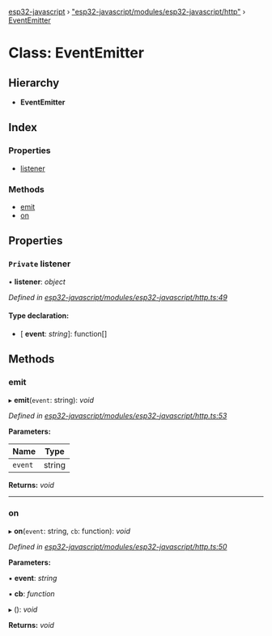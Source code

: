 [esp32-javascript](../README.md) › ["esp32-javascript/modules/esp32-javascript/http"](../modules/_esp32_javascript_modules_esp32_javascript_http_.md) › [EventEmitter](_esp32_javascript_modules_esp32_javascript_http_.eventemitter.md)

# Class: EventEmitter

## Hierarchy

* **EventEmitter**

## Index

### Properties

* [listener](_esp32_javascript_modules_esp32_javascript_http_.eventemitter.md#private-listener)

### Methods

* [emit](_esp32_javascript_modules_esp32_javascript_http_.eventemitter.md#emit)
* [on](_esp32_javascript_modules_esp32_javascript_http_.eventemitter.md#on)

## Properties

### `Private` listener

• **listener**: *object*

*Defined in [esp32-javascript/modules/esp32-javascript/http.ts:49](https://github.com/marcelkottmann/esp32-javascript/blob/e6e5921/components/esp32-javascript/modules/esp32-javascript/http.ts#L49)*

#### Type declaration:

* \[ **event**: *string*\]: function[]

## Methods

###  emit

▸ **emit**(`event`: string): *void*

*Defined in [esp32-javascript/modules/esp32-javascript/http.ts:53](https://github.com/marcelkottmann/esp32-javascript/blob/e6e5921/components/esp32-javascript/modules/esp32-javascript/http.ts#L53)*

**Parameters:**

Name | Type |
------ | ------ |
`event` | string |

**Returns:** *void*

___

###  on

▸ **on**(`event`: string, `cb`: function): *void*

*Defined in [esp32-javascript/modules/esp32-javascript/http.ts:50](https://github.com/marcelkottmann/esp32-javascript/blob/e6e5921/components/esp32-javascript/modules/esp32-javascript/http.ts#L50)*

**Parameters:**

▪ **event**: *string*

▪ **cb**: *function*

▸ (): *void*

**Returns:** *void*
